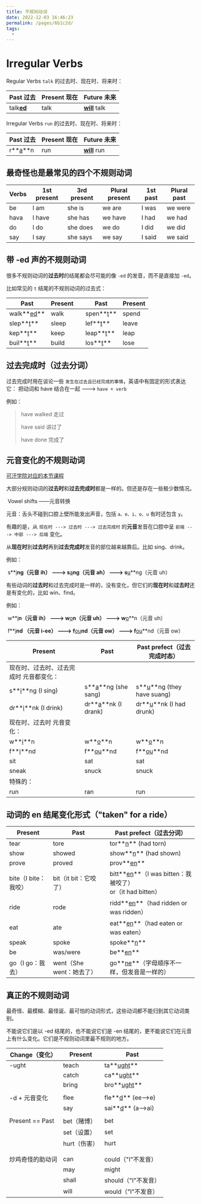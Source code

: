 ```yaml
---
title: 不规则动词
date: 2022-12-03 16:46:23
permalink: /pages/6b1c2d/
tags:
  - 
---
```

# Irregular Verbs

Regular Verbs `talk` 的过去时、现在时、将来时：

| Past 过去         | Present 现在 | Future 未来          |
| ----------------- | ------------ | -------------------- |
| talk<u>**ed**</u> | talk         | **<u>will</u>** talk |

Irregular Verbs `run` 的过去时、现在时、将来时：

| Past 过去      | Present 现在 | Future 未来         |
| -------------- | ------------ | ------------------- |
| r**<u>a</u>**n | run          | **<u>will</u>** run |

## 最奇怪也是最常见的四个不规则动词

| Verbs | 1st present | 3rd present | Plural present | 1st past | Plural past |
| ----- | ----------- | ----------- | -------------- | -------- | ----------- |
| be    | I am        | she is      | we are         | I was    | we were     |
| hava  | I have      | she has     | we have        | I had    | we had      |
| do    | I do        | she does    | we do          | I did    | we did      |
| say   | I say       | she says    | we say         | I said   | we said     |

## 带 -ed 声的不规则动词

很多不规则动词的**过去时**的结尾都会尽可能的像 `-ed` 的发音，而不是直接加 `-ed`。

比如常见的 `t` 结尾的不规则动词的过去式：

| Past              | Present |      | Past             | Present |
| ----------------- | ------- | ---- | ---------------- | ------- |
| walk**<u>ed</u>** | walk    |      | spen**<u>t</u>** | spend   |
| slep**<u>t</u>**  | sleep   |      | lef**<u>t</u>**  | leave   |
| kep**<u>t</u>**   | keep    |      | leap**<u>t</u>** | leap    |
| buil**<u>t</u>**  | build   |      | los**<u>t</u>**  | lose    |

## 过去完成时（过去分词）

过去完成时用在谈论一些 `发生在过去且已经完成的事情`，英语中有固定的形式表达它：
	把动词和 have 结合在一起 ---> `have + verb`

例如：

> have walked    走过
>
> have said	  讲过了
>
> have done	  完成了

## 元音变化的不规则动词

[可汗学院对应的本节课程](https://zh.khanacademy.org/humanities/grammar/parts-of-speech-the-verb/irregular-verbs/v/the-vowel-shift-irregular-verb-the-parts-of-speech-grammar)

大部分规则动词的**过去时**和**过去完成时**都是一样的。但还是存在一些极少数情况。

​	Vowel shifts ——元音转换

元音：舌头不碰到口腔上壁所能发出声音，包括 `a、e、i、o、u` 有时还包含 `y`。

有趣的是，从 `现在时 ---> 过去时 ---> 过去完成时` 的**元音**发音在口腔中呈 `前端 ---> 中部 ---> 后端` 变化。

从**现在时**到**过去时**再到**过去完成时**发音的部位越来越靠后。比如 sing、drink。

例如：

​	s**<u>i</u>**ng（元音 ih） ---> s**<u>a</u>**ng（元音 ah） ---> s**<u>u</u>**ng（元音 uh）

有些动词的**过去时**和过去完成时是一样的，没有变化，但它们的**现在时**和**过去时**还是有变化的，比如 win、find。

例如：

​	w**<u>i</u>**n（元音 ih） ---> w**<u>o</u>**n（元音 uh） ---> w**<u>o</u>**n（元音 uh）

​	f**<u>i</u>**nd （元音 i-ee） ---> f**<u>ou</u>**nd（元音 ow） ---> f**<u>ou</u>**nd（元音 ow）

| Present                                 | Past                       | Past prefect（过去完成时态）      |
| --------------------------------------- | -------------------------- | --------------------------------- |
| 现在时、过去时、过去完成时 元音都变化： |                            |                                   |
| s**<u>i</u>**ng (I sing)                | s**<u>a</u>**ng (she sang) | s**<u>u</u>**ng (they have suang) |
| dr**<u>i</u>**nk (I drink)              | dr**<u>a</u>**nk (I drank) | dr**<u>u</u>**nk (I had drunk)    |
| 现在时、过去时 元音变化：               |                            |                                   |
| w**<u>i</u>**n                          | w**<u>o</u>**n             | w**<u>o</u>**n                    |
| f**<u>i</u>**nd                         | f**<u>ou</u>**nd           | f**<u>ou</u>**nd                  |
| sit                                     | sat                        | sat                               |
| sneak                                   | snuck                      | snuck                             |
| 特殊的：                                |                            |                                   |
| run                                     | ran                        | run                               |

## 动词的 en 结尾变化形式（"taken" for a ride）

| Present              | Past                     | Past prefect（过去分词）                                     |
| -------------------- | ------------------------ | ------------------------------------------------------------ |
| tear                 | tore                     | tor**<u>n</u>** (had torn)                                   |
| show                 | showed                   | show**<u>n</u>** (had shown)                                 |
| prove                | proved                   | prov**<u>en</u>**                                            |
| bite（I bite：我咬） | bit（it bit：它咬了）    | bitt**<u>en</u>**（I was bitten：我被咬了）<br />or（it had bitten） |
| ride                 | rode                     | ridd**<u>en</u>**（had ridden or was ridden）                |
| eat                  | ate                      | eat**<u>en</u>**（had eaten or was eaten）                   |
| speak                | spoke                    | spoke**<u>n</u>**                                            |
| be                   | was/were                 | be**<u>en</u>**                                              |
| go（I go：我去）     | went（She went：她去了） | go**<u>ne</u>**（字母顺序不一样，但发音是一样的）            |

## 真正的不规则动词

最奇怪、最模糊、最怪诞、最可怕的动词形式，这些动词都不能归到其它动词类别。

不能说它们是以 -ed 结尾的，也不能说它们是 -en 结尾的，更不能说它们在元音上有什么变化。它们是不规则动词里最不规则的地方。

| Change（变化）   | Present      | Past                     |
| ---------------- | ------------ | ------------------------ |
| -ught            | teach        | ta**<u>ught</u>**        |
|                  | catch        | ca**<u>ught</u>**        |
|                  | bring        | bro**<u>ught</u>**       |
|                  |              |                          |
| -d + 元音变化    | flee         | fle**<u>d</u>** (ee-->e) |
|                  | say          | sai**<u>d</u>** (a-->ai) |
|                  |              |                          |
| Present == Past  | bet（赌博）  | bet                      |
|                  | set（设置）  | set                      |
|                  | hurt（伤害） | hurt                     |
|                  |              |                          |
|                  |              |                          |
| 炒鸡奇怪的助动词 | can          | could（"l"不发音）       |
|                  | may          | might                    |
|                  | shall        | should（"l"不发音）      |
|                  | will         | would（"l"不发音）       |

